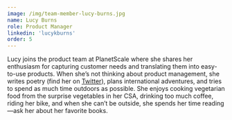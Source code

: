```yaml
---
image: /img/team-member-lucy-burns.jpg
name: Lucy Burns 
role: Product Manager 
linkedin: 'lucykburns'
order: 5
---
```


Lucy joins the product team at PlanetScale where she shares her enthusiasm for capturing customer needs and translating them into easy-to-use products. When she’s not thinking about product management, she writes poetry (find her on [Twitter](https://twitter.com/lucykburns)), plans international adventures, and tries to spend as much time outdoors as possible. She enjoys cooking vegetarian food from the surprise vegetables in her CSA, drinking too much coffee, riding her bike, and when she can’t be outside, she spends her time reading—ask her about her favorite books.

